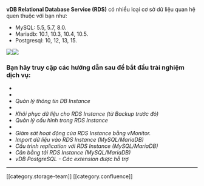  **vDB Relational Database Service (RDS)**  có nhiều loại cơ sở dữ liệu quan hệ quen thuộc với bạn như:


* MySQL: 5.5, 5.7, 8.0.
* Mariadb: 10.1, 10.3, 10.4, 10.5.
* Postgresql: 10, 12, 13, 15.



![](images/storage/image2019-6-24_11-0-33.png)![](images/storage/postgresql-logo.png)


### Bạn hãy truy cập các hướng dẫn sau để bắt đầu trải nghiệm dịch vụ:

* 
* 
*  _Quản lý thông tin DB Instance_ 
* 
*  _Khôi phục dữ liệu cho RDS Instance (từ Backup trước đó)_ 
*  _Quản lý cấu hình trong RDS Instance_ 
* 
*  _Giám sát hoạt động của RDS Instance bằng vMonitor._ 
*  _Import dữ liệu vào RDS Instance (MySQL/MariaDB)_ 
*  _Cấu trình replication với RDS Instance (MySQL/MariaDB)_ 
*  _Cân bằng tải RDS Instance (MySQL/MariaDB)_ 
*  _vDB PostgreSQL - Các extension được hỗ trợ_ 



*****

[[category.storage-team]] 
[[category.confluence]] 
